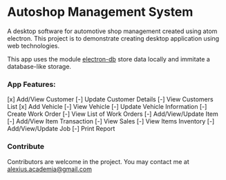 # Autoshop Management System
A desktop software for automotive shop management created using atom electron. This project is to demonstrate creating desktop application using web technologies.

This app uses the module [electron-db](https://github.com/alexiusacademia/electron-db) store data locally and immitate a database-like storage.

### App Features:
[x] Add/View Customer
[-] Update Customer Details
[-] View Customers List
[x] Add Vehicle
[-] View Vehicle
[-] Update Vehicle Information
[-] Create Work Order
[-] View List of Work Orders
[-] Add/View/Update Item
[-] Add/View Item Transaction
[-] View Sales
[-] View Items Inventory
[-] Add/View/Update Job
[-] Print Report

### Contribute
Contributors are welcome in the project.
You may contact me at alexius.academia@gmail.com